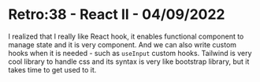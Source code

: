 # Retro:38 - React II - 04/09/2022

I realized that I really like React hook, it enables functional component to manage state and it is very component. And we can also write custom hooks when it is needed - such as `useInput` custom hooks. Tailwind is very cool library to handle css and its syntax is very like bootstrap library, but it takes time to get used to it.
